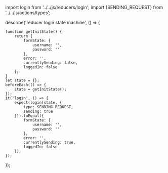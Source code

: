 import login from '../../js/reducers/login';
import {SENDING_REQUEST} from '../../js/actions/types';

describe('reducer login state machine', () => {

    function getInitState() {
        return {
            formState: {
                username: '',
                password: ''
            }, 
            error: '',
            currentlySending: false,
            loggedIn: false
        };
    }
    let state = {};
    beforeEach(() => {
        state = getInitState();
    });
    it('login', () => {
        expect(login(state, {
            type: SENDING_REQUEST,
            sending: true
        })).toEqual({
            formState: {
                username: '',
                password: ''
            }, 
            error: '',
            currentlySending: true,
            loggedIn: false
        });
    });
});